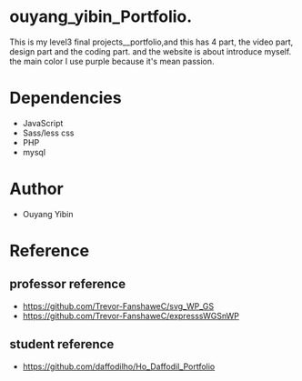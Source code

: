 # ouyang_yibin_Portfolio.
This is my level3 final projects__portfolio,and this has 4 part, the video part, design part and the coding part. and the website is about introduce myself. the main color I use purple
because it's mean passion. 

# Dependencies
- JavaScript
- Sass/less css
- PHP
- mysql

# Author
- Ouyang Yibin

# Reference
## professor reference
- https://github.com/Trevor-FanshaweC/svg_WP_GS
- https://github.com/Trevor-FanshaweC/expresssWGSnWP
## student reference
- https://github.com/daffodilho/Ho_Daffodil_Portfolio
